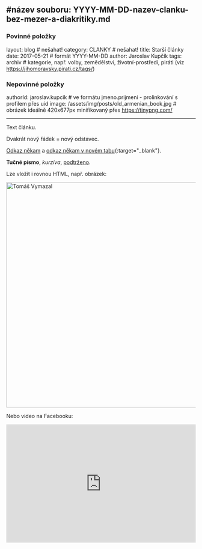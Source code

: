 #název souboru: YYYY-MM-DD-nazev-clanku-bez-mezer-a-diakritiky.md
---
### Povinné položky ###

layout: blog       # nešahat!
category: CLANKY   # nešahat!
title: Starší články
date: 2017-05-21   # formát YYYY-MM-DD
author: Jaroslav Kupčík
tags: archiv # kategorie, např. volby, zemědělství, životní-prostředí, piráti (viz https://jihomoravsky.pirati.cz/tags/)

### Nepovinné položky ###
authorId: jaroslav.kupcik # ve formátu jmeno.prijmeni - prolinkování s profilem přes uid
image: /assets/img/posts/old_armenian_book.jpg # obrázek ideálně 420x677px minifikovaný přes https://tinypng.com/

---

Text článku.

Dvakrát nový řádek = nový odstavec.

[Odkaz někam](http://www.google.com) a [odkaz někam v novém tabu](http://www.google.com){:target="_blank"}.

**Tučné písmo**, *kurzíva*, <ins>podtrženo</ins>.


Lze vložit i rovnou HTML, např. obrázek:

<img class="hlavni" src="https://www.piratskelisty.cz/upload/thumbs/w600/2285.jpg" alt="Tomáš Vymazal" title="Tomáš Vymazal" width="600">

Nebo video na Facebooku:

<iframe src="https://www.facebook.com/plugins/video.php?href=https%3A%2F%2Fwww.facebook.com%2Fceska.piratska.strana%2Fvideos%2F10155685675539039%2F&show_text=0&width=560" width="560" height="315" style="border:none;overflow:hidden;max-width: 100%;" scrolling="no" frameborder="0" allowTransparency="true" allowFullScreen="true"></iframe>
